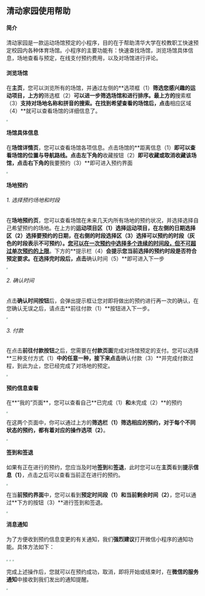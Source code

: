 ## 清动家园使用帮助

#### 简介

清动家园是一款运动场馆预定的小程序，目的在于帮助清华大学在校教职工快速预定校园内各种体育场馆。小程序的主要功能有：快速查找场馆，浏览场馆具体信息，场地查看与预定，在线支付预约费用，以及对场馆进行评论。

#### 浏览场馆

在**主页**，您可以浏览所有的场馆，并通过左侧的**选项框（1）**筛选您感兴趣的运动项目，上方的**筛选框（2）**可以进一步筛选场馆和进行排序。最上方的**搜索框（3）**支持对场地名称和拼音的搜索。在找到希望查看的场馆后，点击**相应区域（4）**就可以查看场馆的详细信息了。

<img src="F:\Soft-Engineering\doc\小程序使用说明\instruction_home.jpg" style="zoom:25%;" />

#### 场馆具体信息

在**场馆详情页**，您可以查看场馆各项信息。点击场馆的**距离信息（1）**即可以查看场馆的位置与导航路线。点击左下角的**收藏按钮（2）**即可收藏或取消收藏该场馆，点击右下角的**我要预约（3）**即可进入预约界面

<img src="F:\Soft-Engineering\doc\小程序使用说明\instruction_detail.jpg" style="zoom:25%;" />

#### 场地预约

###### 1. 选择预约场地和时段

在**场地预约页**，您可以查看场馆在未来几天内所有场地的预约状况，并选择选择自己希望预约的场地。在上方的**运动项目区（1）**选择运动项目，在左侧的**日期选择区（2）**选择要预约的日期，在右侧的**时段选择区（3）**选择可以预约的时段（灰色的时段表示不可预约）。**<u>您可以在一次预约中选择多个连续的时间段，但不可超过单次预约的上限</u>**。下方的**提示栏（4）**会提示您当前选择的预约时段是否符合预定要求。在选择完时段后，点击**确认时间（5）**即可进入下一步

<img src="F:\Soft-Engineering\doc\小程序使用说明\instruction_choose.jpg" style="zoom:25%;" />

###### 2. 确认时间

点击**确认时间按钮**后，会弹出提示框让您对即将做出的预约进行再一次的确认，在您确认无误之后，请点击**前往付款（1）**按钮进入下一步。

<img src="F:\Soft-Engineering\doc\小程序使用说明\instruction_verify.jpg" style="zoom:25%;" />

###### 3. 付款

在点击**前往付款按钮**之后，您需要在**付款页面**完成对场馆预定的支付。您可以选择**三种支付方式（1）**中的任意一种，接下来点击**确认付款（3）**并完成付款过程，到此为止，您已经完成了对场地的预定。

<img src="F:\Soft-Engineering\doc\小程序使用说明\instruction_pay.png" style="zoom:25%;" />

#### 预约信息查看

在**“我的”页面**，您可以查看自己**已完成（1）**和**未完成（2）**的预约

<img src="F:\Soft-Engineering\doc\小程序使用说明\instruction_user.jpg" style="zoom:25%;" />

在这两个页面中，你可以通过上方的**筛选栏（1）**筛选相应的预约，对于每个不同状态的预约，都有着对应的**操作选项（2）**。

<img src="F:\Soft-Engineering\doc\小程序使用说明\instruction_mybook.jpg" style="zoom:25%;" />

#### 签到和签退

如果有正在进行的预约，您应当及时地**签到**和**签退**，此时您可以在**主页**看到**提示信息（1）**，点击之后可以查看当前正在进行的预约。

<img src="F:\Soft-Engineering\doc\小程序使用说明\instruction_ongoing.jpg" style="zoom:25%;" />

在当**前预约界面**中，您可以看到**预定时间段（1）**和**当前剩余时间（2）**，您可以通过**下方的按钮（3）**进行签到和签退。

<img src="F:\Soft-Engineering\doc\小程序使用说明\instruction_ongoingEvent.jpg" style="zoom:25%;" />

#### 消息通知

为了方便收到预约信息变更的有关通知，我们**强烈建议**打开微信小程序的通知功能。具体方法如下：

<img src="F:\Soft-Engineering\doc\小程序使用说明\instruction_enable_notice1.jpg" style="zoom:25%;" />

<img src="F:\Soft-Engineering\doc\小程序使用说明\instruction_enable_notice2.png" style="zoom:25%;" />

<img src="F:\Soft-Engineering\doc\小程序使用说明\instruction_enable_notice3.png" style="zoom:25%;" />

完成上述操作后，您就可以在预约成功，取消，即将开始或结束时，在**微信的服务通知**中接收到我们发出的通知提醒。

<img src="F:\Soft-Engineering\doc\小程序使用说明\instruction_notice.png" style="zoom:25%;" />